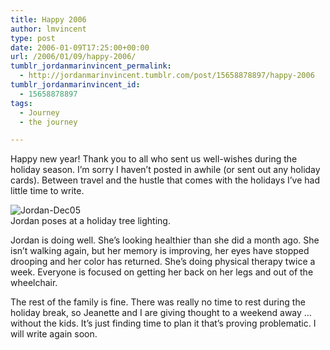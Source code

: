 ```yaml
---
title: Happy 2006
author: lmvincent
type: post
date: 2006-01-09T17:25:00+00:00
url: /2006/01/09/happy-2006/
tumblr_jordanmarinvincent_permalink:
  - http://jordanmarinvincent.tumblr.com/post/15658878897/happy-2006
tumblr_jordanmarinvincent_id:
  - 15658878897
tags:
  - Journey
  - the journey

---
```

Happy new year! Thank you to all who sent us well-wishes during the holiday season. I&rsquo;m sorry I haven&rsquo;t posted in awhile (or sent out any holiday cards). Between travel and the hustle that comes with the holidays I&rsquo;ve had little time to write.

![Jordan-Dec05][1]  
Jordan poses at a holiday tree lighting.

Jordan is doing well. She&rsquo;s looking healthier than she did a month ago. She isn&rsquo;t walking again, but her memory is improving, her eyes have stopped drooping and her color has returned. She&rsquo;s doing physical therapy twice a week. Everyone is focused on getting her back on her legs and out of the wheelchair.

The rest of the family is fine. There was really no time to rest during the holiday break, so Jeanette and I are giving thought to a weekend away &hellip; without the kids. It&rsquo;s just finding time to plan it that&rsquo;s proving problematic. I will write again soon.

<div class="blogger-post-footer">
  <img loading="lazy" width="1" height="1" src="https://blogger.googleusercontent.com/tracker/9039099668816362935-224629987518527410?l=jordansjourney2.blogspot.com" alt="" />
</div>

 [1]: http://jordanvincent.com/wp-content/themes/deichnetz/pics/100_2672_1_1.jpg